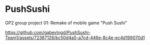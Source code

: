 # PushSushi
GP2 group project 01: Remake of mobile game "Push Sushi"


https://github.com/gabevlogd/PushSushi-Team1/assets/72387126/bc50d4a0-a7cd-446e-8c4e-ec4d199070d1

